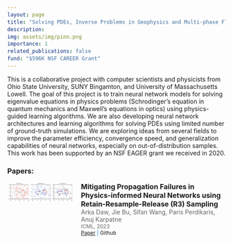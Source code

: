 ```yaml
---
layout: page
title: "Solving PDEs,​ Inverse Problems in Geophysics​ and Multi-phase Flow​"
description: 
img: assets/img/pinn.png
importance: 1
related_publications: false
fund: "$596K NSF CAREER Grant​"
---
```

This is a collaborative project with computer scientists and physicists from Ohio State University, SUNY Bingamton, and University of Massachusetts Lowell. The goal of this project is to train neural network models for solving eigenvalue equations in physics problems (Schrodinger’s equation in quantum mechanics and Maxwell’s equations in optics) using physics-guided learning algorithms. We are also developing neural network architectures and learning algorithms for solving PDEs using limited number of ground-truth simulations. We are exploring ideas from several fields to improve the parameter efficiency, convergence speed, and generalization capabilities of neural networks, especially on out-of-distribution samples. This work has been supported by an NSF EAGER grant we received in 2020.

### Papers:
<div style="display: flex; align-items: flex-start; margin-bottom: 20px;">
    <div style="flex: 0 0 auto; margin-right: 20px;">
        <img src="/assets/img/pinn.png" alt="Thumbnail" style="max-width: 150px; height: auto;">
    </div>
    <div style="flex: 1 1 auto;">
        <h2 style="margin: 0; font-size: 16px;">Mitigating Propagation Failures in Physics-informed Neural Networks using Retain-Resample-Release (R3) Sampling</h2>
        <p style="margin: 0; font-size: 14px; color: #666;">Arka Daw, Jie Bu, Sifan Wang, Paris Perdikaris, Anuj Karpatne</p>
        <p style="margin: 0; font-size: 12px; color: #666;">ICML, 2023</p>
        <p style="margin: 0; font-size: 12px; color: #007bff;">
            <a href="https://proceedings.mlr.press/v202/daw23a/daw23a.pdf">Paper</a> |
            <a href="https://github.com/arkadaw9/r3_sampling_icml2023" style="text-decoration: none;">Github</a>
        </p>
    </div>
</div>
